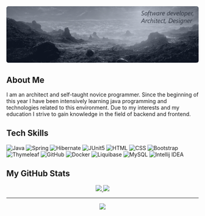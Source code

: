 <img src="https://raw.githubusercontent.com/tomasz-abram/tomasz-abram/main/banner.png"/>


<h2>About Me</h2> 
<p class="text-justify">I am an architect and self-taught novice programmer. Since the beginning of this year I have been intensively learning java programming and technologies related to this environment. Due to my interests and my education I strive to gain knowledge in the field of backend and frontend. </p>

<h2>Tech Skills</h2>


<p align="left">
  <img src="https://cdn.jsdelivr.net/gh/devicons/devicon/icons/java/java-original.svg" height="55" title="Java"/>
  <img src="https://cdn.jsdelivr.net/gh/devicons/devicon/icons/spring/spring-original.svg" height="55" title="Spring" />
  <img src="https://www.vectorlogo.zone/logos/hibernate/hibernate-icon.svg" height="55" title="Hibernate"/>
  <img src="https://junit.org/junit5/assets/img/junit5-logo.png" height="55" title="JUnit5"/>
  <img src="https://cdn.jsdelivr.net/gh/devicons/devicon/icons/html5/html5-plain.svg" height="55" title="HTML" />
  <img src="https://cdn.jsdelivr.net/gh/devicons/devicon/icons/css3/css3-original.svg" height="55" title="CSS"/>
  <img src="https://cdn.jsdelivr.net/gh/devicons/devicon/icons/bootstrap/bootstrap-original.svg" height="55" title="Bootstrap"/>
  <img src="https://www.thymeleaf.org/images/thymeleaf.png" height="55" title="Thymeleaf"/>
  <img src="https://cdn.jsdelivr.net/gh/devicons/devicon/icons/git/git-original.svg" height="55" title="GitHub" />
  <img src="https://cdn.jsdelivr.net/gh/devicons/devicon/icons/docker/docker-plain.svg" height="55" title="Docker"/>
  <img src="https://www.liquibase.com/wp-content/uploads/2020/05/Liquibase_logo_vertical_RGB.svg" height="55" title="Liquibase"/>
  <img src="https://cdn.jsdelivr.net/gh/devicons/devicon/icons/mysql/mysql-original.svg" height="55" title="MySQL"/>
  <img src="https://upload.wikimedia.org/wikipedia/commons/9/9c/IntelliJ_IDEA_Icon.svg" height="55" title="Intellij IDEA"/>
</p>


<h2>My GitHub Stats</h2>
<div align="center">
<a href="https://git.io/streak-stats">
  <img  height="180em" src="https://github-readme-stats.vercel.app/api?username=tomasz-abram&show_icons=true&hide_border=true&theme=nord"/>
  <img  height="180em" src="https://github-readme-stats.vercel.app/api/top-langs/?username=tomasz-abram&layout=compact&theme=nord&hide_border=true&langs_count=8"/>
</a>
  
<hr/>
  
![](https://komarev.com/ghpvc/?username=tomasz-abram&style=flat&color=grey)

